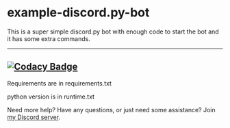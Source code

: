 # example-discord.py-bot
This is a super simple discord.py bot with enough code to start the bot and it has some extra commands.

-------------------------------------------------------------------------------------------------------
[![Codacy Badge](https://api.codacy.com/project/badge/Grade/67a3545c33d24d308b0b9d1e775ac292)](https://www.codacy.com/app/Wallvon/example-discord.py-bot?utm_source=github.com&amp;utm_medium=referral&amp;utm_content=Wallvon/example-discord.py-bot&amp;utm_campaign=Badge_Grade)
-------------------------------------------------------------------------------------------------------

Requirements are in requirements.txt

python version is in runtime.txt

Need more help? Have any questions, or just need some assistance?
Join [my Discord server](https://discord.gg/HGEfujy).
